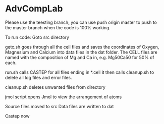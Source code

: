 # AdvCompLab

Please use the teesting branch, you can use push origin master to push to the master branch when the code is 100% working.


To run code: Goto src directory

getc.sh goes through all the cell files and saves the coordinates of Oxygen, Magnesium and Calcium into data files in the dat folder. The CELL files are named with the composition of Mg and Ca in, e.g. Mg50Ca50 for 50% of each. 

run.sh calls CASTEP for all files ending in *.cell it then calls cleanup.sh to delete all log files and error files.

cleanup.sh deletes unwanted files from directory

jmol script opens Jmol to view the arrangement of atoms 

Source files moved to src
Data files are written to dat

Castep now
